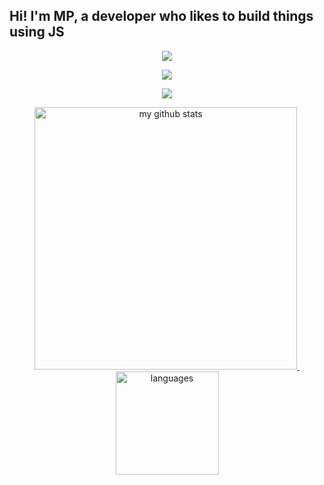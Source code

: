 ## Hi! I'm MP, a developer who likes to build things using JS

<!-- profile views -->
<p align="center">
  <img src="https://enecpmd364zrwcw.m.pipedream.net"/>
</p>

<!-- github stats card -->
<p align="center">
  <img src="https://github-readme-stats.vercel.app/api?username=mplibunao" />
</p>

<!-- trophy -->
<a href="https://mplibunao.github.io/personal_portfolio/">
    <p align="center">
        <img src="https://github-profile-trophy.vercel.app/?username=mplibunao&column=7&theme=onedark"/>
    </p>
</a>

<!-- status codes -->
<a align="center" href="http://mplibunao.github.io/personal_portfolio/">
    <p align="center">
      <img src="https://github-readme-stats.vercel.app/api?username=mplibunao&show_icons=true&theme=tokyonight" alt="my github stats" width="420"/>&nbsp;
      <img src="https://github-readme-stats.vercel.app/api/top-langs/?username=mplibunao&layout=compact&theme=tokyonight" alt="languages" height="165">
    </p>
</a>
